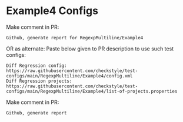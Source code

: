 # Example4 Configs
Make comment in PR:
```
Github, generate report for RegexpMultiline/Example4
```
OR as alternate:
Paste below given to PR description to use such test configs:
```
Diff Regression config: https://raw.githubusercontent.com/checkstyle/test-configs/main/RegexpMultiline/Example4/config.xml
Diff Regression projects: https://raw.githubusercontent.com/checkstyle/test-configs/main/RegexpMultiline/Example4/list-of-projects.properties
```
Make comment in PR:
```
Github, generate report
```
